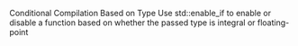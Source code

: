 Conditional Compilation Based on Type
Use std::enable_if to enable or disable a function based on whether the passed type is integral or floating-point